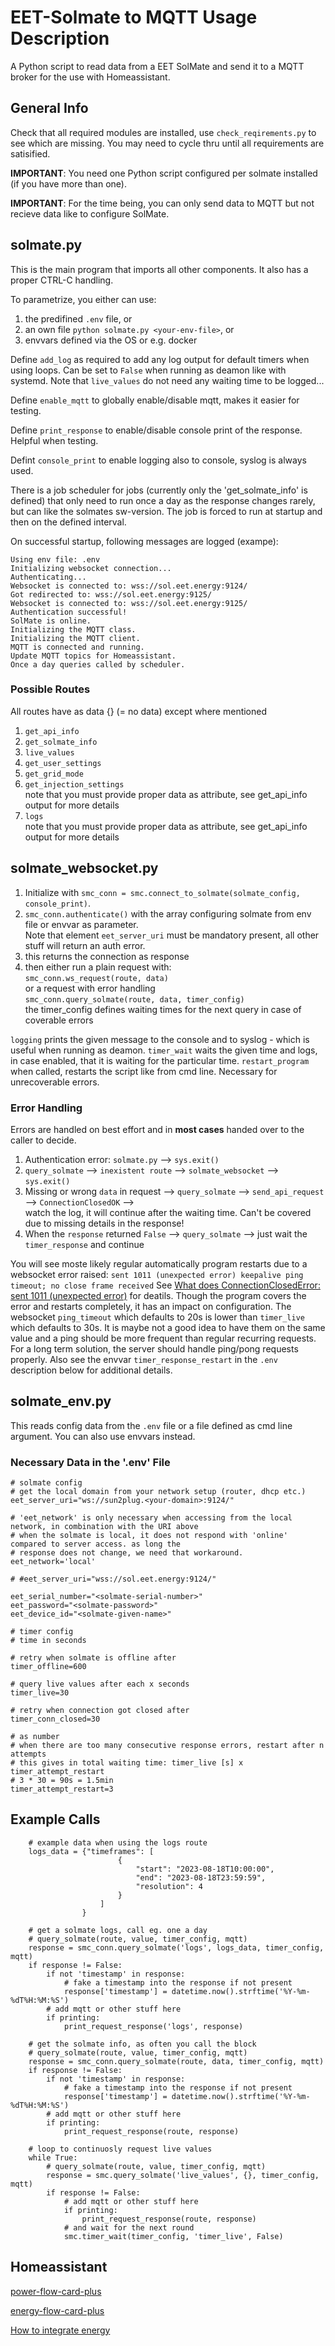 # EET-Solmate to MQTT Usage Description

A Python script to read data from a EET SolMate and send it to a MQTT broker for the use with Homeassistant.

## General Info

Check that all required modules are installed, use `check_reqirements.py` to see which are missing.
You may need to cycle thru until all requirements are satisified.

**IMPORTANT**: You need one Python script configured per solmate installed (if you have more than one).

**IMPORTANT**: For the time being, you can only send data to MQTT but not recieve data like to configure SolMate.

## solmate.py

This is the main program that imports all other components. It also has a proper CTRL-C handling.

To parametrize, you either can use:

1. the predifined `.env` file, or
2. an own file `python solmate.py <your-env-file>`, or
3. envvars defined via the OS or e.g. docker

Define `add_log` as required to add any log output for default timers when using loops.
Can be set to `False` when running as deamon like with systemd.
Note that `live_values` do not need any waiting time to be logged...

Define `enable_mqtt` to globally enable/disable mqtt, makes it easier for testing.

Define `print_response` to enable/disable console print of the response. Helpful when testing.

Defint `console_print` to enable logging also to console, syslog is always used.

There is a job scheduler for jobs (currently only the 'get_solmate_info' is defined) that only need
to run once a day as the response changes rarely, but can like the solmates sw-version. The job is
forced to run at startup and then on the defined interval.

On successful startup, following messages are logged (exampe):

```
Using env file: .env
Initializing websocket connection...
Authenticating...
Websocket is connected to: wss://sol.eet.energy:9124/
Got redirected to: wss://sol.eet.energy:9125/
Websocket is connected to: wss://sol.eet.energy:9125/
Authentication successful!
SolMate is online.
Initializing the MQTT class.
Initializing the MQTT client.
MQTT is connected and running.
Update MQTT topics for Homeassistant.
Once a day queries called by scheduler.
```

### Possible Routes

All routes have as data {} (= no data) except where mentioned

1. `get_api_info`
2. `get_solmate_info`
3. `live_values`
4. `get_user_settings`
5. `get_grid_mode`
6. `get_injection_settings`	 
note that you must provide proper data as attribute, see get_api_info output for more details
7. `logs`  
note that you must provide proper data as attribute, see get_api_info output for more details

## solmate_websocket.py

1. Initialize with `smc_conn = smc.connect_to_solmate(solmate_config, console_print)`.
2. `smc_conn.authenticate()` with the array configuring solmate from env file or envvar as parameter.  
Note that element `eet_server_uri` must be mandatory present, all other stuff will return an auth error. 
3. this returns the connection as response
4. then either run a plain request with:  
`smc_conn.ws_request(route, data)`  
or a request with error handling  
`smc_conn.query_solmate(route, data, timer_config)`  
the timer_config defines waiting times for the next query in case of coverable errors

`logging` prints the given message to the console and to syslog - which is useful when running as deamon.
`timer_wait` waits the given time and logs, in case enabled, that it is waiting for the particular time.
`restart_program` when called, restarts the script like from cmd line. Necessary for unrecoverable errors.

### Error Handling

Errors are handled on best effort and in **most cases** handed over to the caller to decide.

1. Authentication error: `solmate.py` --> `sys.exit()`
2. `query_solmate` --> `inexistent route` --> `solmate_websocket` --> `sys.exit()`
3. Missing or wrong `data` in request --> `query_solmate` --> `send_api_request` --> `ConnectionClosedOK` -->  
watch the log, it will continue after the waiting time. Can't be covered due to missing details in the response!
4. When the `response` returned `False` --> `query_solmate` --> just wait the `timer_response` and continue

You will see moste likely regular automatically program restarts due to a websocket error raised:
`sent 1011 (unexpected error) keepalive ping timeout; no close frame received`
See [What does ConnectionClosedError: sent 1011 (unexpected error)](https://websockets.readthedocs.io/en/stable/faq/common.html#what-does-connectionclosederror-sent-1011-unexpected-error-keepalive-ping-timeout-no-close-frame-received-mean)
for deatils. Though the program covers the error and restarts completely, it has an impact on configuration.
The websocket `ping_timeout` which defaults to 20s is lower than `timer_live` which defaults to 30s.
It is maybe not a good idea to have them on the same value and a ping should be more frequent than
regular recurring requests. For a long term solution, the server should handle ping/pong requests properly.
Also see the envvar `timer_response_restart` in the `.env` description below for additional details.

## solmate_env.py

This reads config data from the `.env` file or a file defined as cmd line argument.
You can also use envvars instead.

### Necessary Data in the '.env' File

```
# solmate config
# get the local domain from your network setup (router, dhcp etc.)
eet_server_uri="ws://sun2plug.<your-domain>:9124/"

# 'eet_network' is only necessary when accessing from the local network, in combination with the URI above
# when the solmate is local, it does not respond with 'online' compared to server access. as long the
# response does not change, we need that workaround. 
eet_network='local'

# #eet_server_uri="wss://sol.eet.energy:9124/"

eet_serial_number="<solmate-serial-number>"
eet_password="<solmate-password>"
eet_device_id="<solmate-given-name>"

# timer config
# time in seconds

# retry when solmate is offline after
timer_offline=600

# query live values after each x seconds
timer_live=30

# retry when connection got closed after
timer_conn_closed=30

# as number
# when there are too many consecutive response errors, restart after n attempts
# this gives in total waiting time: timer_live [s] x timer_attempt_restart
# 3 * 30 = 90s = 1.5min
timer_attempt_restart=3
```

## Example Calls

```
	# example data when using the logs route
	logs_data = {"timeframes": [
						{
							"start": "2023-08-18T10:00:00",
							"end": "2023-08-18T23:59:59",
							"resolution": 4
						}
					]
				}

	# get a solmate logs, call eg. one a day
	# query_solmate(route, value, timer_config, mqtt)
	response = smc_conn.query_solmate('logs', logs_data, timer_config, mqtt)
	if response != False:
		if not 'timestamp' in response:
			# fake a timestamp into the response if not present
			response['timestamp'] = datetime.now().strftime('%Y-%m-%dT%H:%M:%S')
		# add mqtt or other stuff here
		if printing:
			print_request_response('logs', response)
```

```
	# get the solmate info, as often you call the block
	# query_solmate(route, value, timer_config, mqtt)
	response = smc_conn.query_solmate(route, data, timer_config, mqtt)
	if response != False:
		if not 'timestamp' in response:
			# fake a timestamp into the response if not present
			response['timestamp'] = datetime.now().strftime('%Y-%m-%dT%H:%M:%S')
		# add mqtt or other stuff here
		if printing:
			print_request_response(route, response)
```

```
	# loop to continuosly request live values
	while True:
		# query_solmate(route, value, timer_config, mqtt)
		response = smc.query_solmate('live_values', {}, timer_config, mqtt)
		if response != False:
			# add mqtt or other stuff here
			if printing:
				print_request_response(route, response)
			# and wait for the next round
			smc.timer_wait(timer_config, 'timer_live', False)
```

## Homeassistant

[power-flow-card-plus](https://github.com/flixlix/power-flow-card-plus)

[energy-flow-card-plus](https://github.com/flixlix/energy-flow-card-plus)

[How to integrate energy](https://www.home-assistant.io/integrations/integration/#energy)
